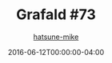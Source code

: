 ---
title: "Grafald #73"
type: "image"
date: 2016-06-12T00:00:00-04:00
draft: false
categories:
- comics
- collaborations
tags:
- grafald
image_path: "/projects/grafald/comics/img/2016/73.png"
alt_text: ""
is_subpage: true
author: "[hatsune-mike](https://cohost.org/hatsune-mike)"
---